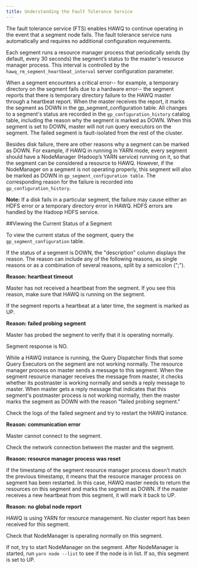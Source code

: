 ```yaml
---
title: Understanding the Fault Tolerance Service
---
```


The fault tolerance service (FTS) enables HAWQ to continue operating in the event that a segment node fails. The fault tolerance service runs automatically and requires no additional configuration requirements.

Each segment runs a resource manager process that periodically sends (by default, every 30 seconds) the segment’s status to the master's resource manager process. This interval is controlled by the `hawq_rm_segment_heartbeat_interval` server configuration parameter.

When a segment encounters a critical error-- for example, a temporary directory on the segment fails due to a hardware error-- the segment reports that there is temporary directory failure to the HAWQ master through a heartbeat report. When the master receives the report, it marks the segment as DOWN in the gp_segment_configuration table. All changes to a segment's status are recorded in the `gp_configuration_history` catalog table, including the reason why the segment is marked as DOWN. When this segment is set to DOWN, master will not run query executors on the segment. The failed segment is fault-isolated from the rest of the cluster.

Besides disk failure, there are other reasons why a segment can be marked as DOWN. For example, if HAWQ in running in YARN mode, every segment should have a NodeManager (Hadoop’s YARN service) running on it, so that the segment can be considered a resource to HAWQ. However, if the NodeManager on a segment is not operating properly, this segment will also be marked as DOWN in `gp_segment_configuration table`. The corresponding reason for the failure is recorded into `gp_configuration_history`.

**Note:** If a disk fails in a particular segment, the failure may cause either an HDFS error or a temporary directory error in HAWQ. HDFS errors are handled by the Hadoop HDFS service.

##Viewing the Current Status of a Segment <a id="view_segment_status"></a>

To view the current status of the segment, query the `gp_segment_configuration` table.

If the status of a segment is DOWN, the "description" column displays the reason. The reason can include any of the following reasons, as single reasons or as a combination of several reasons, split by a semicolon (";").

**Reason: heartbeat timeout**

Master has not received a heartbeat from the segment. If you see this reason, make sure that HAWQ is running on the segment.

If the segment reports a heartbeat at a later time, the segment is marked as UP.

**Reason: failed probing segment**

Master has probed the segment to verify that it is operating normally. 

Segment response is NO.

While a HAWQ instance is running, the Query Dispatcher finds that some Query Executors on the segment are not working normally. The resource manager process on master sends a message to this segment. When the segment resource manager receives the message from master, it checks whether its postmaster is working normally and sends a reply message to master. When master gets a reply message that indicates that this segment's postmaster process is not working normally, then the master marks the segment as DOWN with the reason "failed probing segment."

Check the logs of the failed segment and try to restart the HAWQ instance.

**Reason: communication error**

Master cannot connect to the segment.

Check the network connection between the master and the segment.

**Reason: resource manager process was reset**

If the timestamp of the segment resource manager process doesn’t match the previous timestamp, it means that the resource manager process on segment has been restarted. In this case, HAWQ master needs to return the resources on this segment and marks the segment as DOWN. If the master receives a new heartbeat from this segment, it will mark it back to UP. 

**Reason: no global node report**

HAWQ is using YARN for resource management. No cluster report has been received for this segment. 

Check that NodeManager is operating normally on this segment. 

If not, try to start NodeManager on the segment. 
After NodeManager is started, run `yarn node --list` to see if the node is in list. If so, this segment is set to UP.
